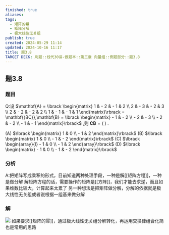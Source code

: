 ```yaml
---
finished: true
aliases: 
tags:
  - 矩阵的幂
  - 矩阵分解
  - 极大线性无关组
publish: true
created: 2024-05-29 11:14
updated: 2024-10-16 11:17
title: 题3.8
TARGET DECK: 刷题::线代30讲-做题本::第三章 向量组::例题部分::题3.8
---
```

## 题3.8
### 题目
Q:设 $\mathbf{A} = \lbrack  \begin{matrix} 1 &  - 2 &  - 1 & 2 \\  2 &  - 3 &  - 2 & 3 \\  2 &  - 2 &  - 2 & 2 \\  1 &  - 1 &  - 1 & 1 \end{matrix}\rbrack   = \mathbf{{BC}},\mathbf{B} = \lbrack  \begin{matrix}  - 1 &  - 2 \\   - 2 &  - 3 \\   - 2 &  - 2 \\   - 1 &  - 1 \end{matrix}\rbrack$ ,则 $\mathbf{{CB}} = ( \;)$ .

(A) $\lbrack  \begin{matrix} 1 & 0 \\   - 1 & 2 \end{matrix}\rbrack$ (B) $\lbrack  \begin{matrix} 1 & 0 \\   - 1 &  - 2 \end{matrix}\rbrack$ (C) $\lbrack  \begin{array}{l}  - 1 & 0 \\   - 1 & 2 \end{array}\rbrack$ (D) $\lbrack  \begin{matrix}  - 1 & 0 \\   - 1 &  - 2 \end{matrix}\rbrack$
### 分析
A:把矩阵写成乘积的形式，目前知道两种处理手段，一种是解[[矩阵方程]]，一种是做分解 
解矩阵方程的话，需要操作的矩阵是[[方阵]]，我们才能去求逆，而且如果维数比较大，计算起来太累了 
另一种想法是把矩阵做分解，分解的依据就是极大线性无关组或者说根据一组基来做分解 
### 解
![](https://img.hwenyi.tech/202405301549254.webp)
如果要求[[矩阵的幂]]，通过极大线性无关组分解转化，再运用交换律组合化简也是常用的思路
